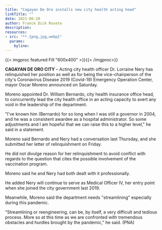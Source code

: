```yaml
---
title: "Cagayan De Oro installs new city health acting head"
linkTitle: ""
date: 2021-06-20
author: Franck Dick Rosete
description:
resources:
- src: "**.{png,jpg,webp}"
  params:
    byline: 
---
```

{{< imgproc featured Fill "600x400" >}}{{< /imgproc>}}

**CAGAYAN DE ORO CITY** –  Acting city health officer Dr. Lorraine Nery has relinquished her position as well as for being the vice-chairperson of the city's Coronavirus Disease 2019 (Covid-19) Emergency Operation Center, mayor Oscar Moreno announced on Saturday.
 
Moreno appointed Dr. William Bernardo, city health insurance office head, to concurrently lead the city health office in an acting capacity to avert any void in the leadership of the department.
 
"I've known him (Bernardo) for so long when I was still a governor in 2004, and he was a consistent awardee as a hospital administrator. So some adjustments and I am hopeful that we can raise this to a higher level," he said in a statement. 
 
Moreno said Bernardo and Nery had a conversation last Thursday, and she submitted her letter of relinquishment on Friday.
 
He did not divulge reason for her relinquishment to avoid conflict with regards to the question that cites the possible involvement of the vaccination program. 
 
Moreno said he and Nery had both dealt with it professionally.
 
He added Nery will continue to serve as Medical Officer IV, her entry point when she joined the city government last 2019.
 
Meanwhile, Moreno said the department needs "streamlining" especially during this pandemic.
 
"Streamlining or reengineering, can be, by itself, a very difficult and tedious process. More so at this time as we are confronted with tremendous obstacles and hurdles brought by the pandemic," he said. (PNA)